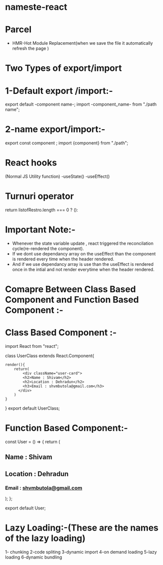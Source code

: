 # nameste-react

# Parcel
- HMR-Hot Module Replacement(when we save the file it automatically refresh the page )

# Two Types of export/import

# 1-Default export /import:-
export default -component name-;
import -component_name- from "./path name";

# 2-name export/import:-
export const component ;
import {component} from "./path";

# React hooks
(Normal JS Utility function)
-useState()
-useEffect()

# Turnuri operator
 return listofRestro.length === 0 ? (<Shimmer/>):
 
# Important Note:-
- Whenever the state variable update , react triggered the reconcilation cycle(re-rendered the component). 
- If we dont use dependancy array on the useEffect than the component is rendered every time when the header rendered.
- And if we use dependancy array is use than the useEffect is rendered once in the intial and not render everytime when the header rendered.

# Comapre Between Class Based Component and Function Based Component :-
# Class Based Component :-
import React from "react";

class UserClass extends React.Component{

    render(){
        return(
            <div className="user-card">
            <h2>Name : Shivam</h2>
            <h2>Location : Dehradun</h2>
            <h3>Email : shvmbutola@gmail.com</h3>
          </div>
        )
    }
}
export default UserClass;

# Function Based Component:-
const User = () => {
  return (
    <div className="user-card">
      <h2>Name : Shivam</h2>
      <h2>Location : Dehradun</h2>
      <h3>Email : shvmbutola@gmail.com</h3>
    </div>
  );
};

export default User;

# Lazy Loading:-(These are the names  of the lazy loading)
1- chunking
2-code spliting
3-dynamic import
4-on demand loading
5-lazy loading
6-dynamic bundling
